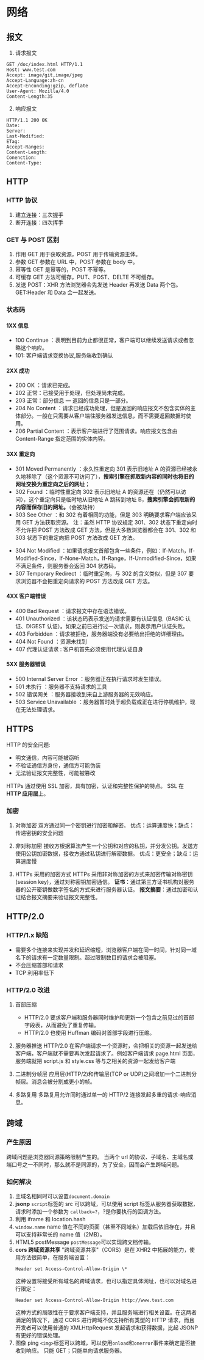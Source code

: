 # 网络

## 报文

1.  请求报文

```
GET /doc/index.html HTTP/1.1
Host: www.test.com
Accept: image/git,image/jpeg
Accept-Language:zh-cn
Accept-Enconding:gzip, deflate
User-Agent: Mozilla/4.0
Content-Length:35
```

2.  响应报文

```
HTTP/1.1 200 OK
Date:
Server:
Last-Modified:
ETag:
Accept-Ranges:
Content-Length:
Conenction:
Content-Type:
```

## HTTP

### HTTP 协议

1.  建立连接：三次握手
2.  断开连接：四次挥手

### GET 与 POST 区别

1.  作用
    GET 用于获取资源，POST 用于传输资源主体。
2.  参数
    GET 参数在 URL 中，POST 参数在 body 中。
3.  幂等性
    GET 是幂等的，POST 不幂等。
4.  可缓存
    GET 方法可缓存，PUT、POST、DELTE 不可缓存。
5.  发送
    POST：XHR 方法浏览器会先发送 Header 再发送 Data 两个包。
    GET:Header 和 Data 会一起发送。

### 状态码

#### 1XX 信息

- 100 Continue ：表明到目前为止都很正常，客户端可以继续发送请求或者忽略这个响应。
- 101: 客户端请求变换协议,服务端收到确认

#### 2XX 成功

- 200 OK ：请求已完成。
- 202 正常：已接受用于处理，但处理尚未完成。
- 203 正常：部分信息 — 返回的信息只是一部分。
- 204 No Content ：请求已经成功处理，但是返回的响应报文不包含实体的主体部分。一般在只需要从客户端往服务器发送信息，而不需要返回数据时使用。
- 206 Partial Content ：表示客户端进行了范围请求。响应报文包含由 Content-Range 指定范围的实体内容。

#### 3XX 重定向

- 301 Moved Permanently ：永久性重定向
  301 表示旧地址 A 的资源已经被永久地移除了（这个资源不可访问了），**搜索引擎在抓取新内容的同时也将旧的网址交换为重定向之后的网址**；
- 302 Found ：临时性重定向
  302 表示旧地址 A 的资源还在（仍然可以访问），这个重定向只是临时地从旧地址 A 跳转到地址 B，**搜索引擎会抓取新的内容而保存旧的网址。**（会被劫持）
- 303 See Other ：和 302 有着相同的功能，但是 303 明确要求客户端应该采用 GET 方法获取资源。
  注：虽然 HTTP 协议规定 301、302 状态下重定向时不允许把 POST 方法改成 GET 方法，但是大多数浏览器都会在 301、302 和 303 状态下的重定向把 POST 方法改成 GET 方法。

* 304 Not Modified ：如果请求报文首部包含一些条件，例如：If-Match，If-Modified-Since，If-None-Match，If-Range，If-Unmodified-Since，如果不满足条件，则服务器会返回 304 状态码。
* 307 Temporary Redirect ：临时重定向，与 302 的含义类似，但是 307 要求浏览器不会把重定向请求的 POST 方法改成 GET 方法。

#### 4XX 客户端错误

- 400 Bad Request ：请求报文中存在语法错误。
- 401 Unauthorized ：该状态码表示发送的请求需要有认证信息（BASIC 认证、DIGEST 认证）。如果之前已进行过一次请求，则表示用户认证失败。
- 403 Forbidden ：请求被拒绝，服务器端没有必要给出拒绝的详细理由。
- 404 Not Found ：资源未找到
- 407 代理认证请求 : 客户机首先必须使用代理认证自身

#### 5XX 服务器错误

- 500 Internal Server Error ：服务器正在执行请求时发生错误。
- 501 未执行 ：服务器不支持请求的工具
- 502 错误网关 ：服务器接收到来自上游服务器的无效响应。
- 503 Service Unavailable ：服务器暂时处于超负载或正在进行停机维护，现在无法处理请求。

## HTTPS

HTTP 的安全问题:

- 明文通信，内容可能被窃听
- 不验证通信方身份，通信方可能伪装
- 无法验证报文完整性，可能被篡改

HTTPs 通过使用 SSL 加密，具有加密，认证和完整性保护的特点。
SSL 在 **HTTP 应用层**上。

### 加密

1.  对称加密
    双方通过同一个密钥进行加密和解密。
    优点：运算速度快；缺点：传递密钥的安全问题

2.  非对称加密
    接收方根据算法产生一个公钥和对应的私钥，并分发公钥。发送方使用公钥加密数据，接收方通过私钥进行解密数据。
    优点：更安全；缺点：运算速度慢

3.  HTTPs 采用的加密方式
    HTTPs 采用非对称加密的方式来加密传输对称密钥(session key)，通过对称密钥加密通信。
    **证书**：通过第三方证书机构对服务器的公开密钥做数字签名的方式来进行服务器认证。
    **报文摘要**：通过加密和认证结合报文摘要来验证报文完整性。

## HTTP/2.0

### HTTP/1.x 缺陷

- 需要多个连接来实现并发和延迟缩短，浏览器客户端在同一时间，针对同一域名下的请求有一定数量限制。超过限制数目的请求会被阻塞。
- 不会压缩首部和请求
- TCP 利用率低下

### HTTP/2.0 改进

1.  首部压缩

    - HTTP/2.0 要求客户端和服务器同时维护和更新一个包含之前见过的首部字段表，从而避免了重复传输。
    - HTTP/2.0 也使用 Huffman 编码对首部字段进行压缩。

2.  服务器推送
    HTTP/2.0 在客户端请求一个资源时，会把相关的资源一起发送给客户端，客户端就不需要再次发起请求了。例如客户端请求 page.html 页面，服务端就把 script.js 和 style.css 等与之相关的资源一起发给客户端
3.  二进制分帧层
    应用层(HTTP/2)和传输层(TCP or UDP)之间增加一个二进制分帧层。消息会被分割成更小的帧。
4.  多路复用
    多路复用允许同时通过单一的 HTTP/2 连接发起多重的请求-响应消息。

## 跨域

### 产生原因

跨域问题是浏览器同源策略限制产生的。
当两个 url 的协议、子域名、主域名或端口号之一不同时，那么就不是同源的，为了安全，因而会产生跨域问题。

### 如何解决

1.  主域名相同时可以设置`document.domain`
2.  **jsonp**
    `script`标签的 src 可以跨域，可以使用 script 标签从服务器获取数据，请求时添加一个参数为 `callback=?`，?是你要执行的回调方法。
3.  利用 iframe 和 location.hash
4.  `window.name`
    name 值在不同的页面（甚至不同域名）加载后依旧存在，并且可以支持非常长的 name 值（2MB）。
5.  HTML5 postMessage
    `postMessage`可以实现跨文档传输。
6.  **cors 跨域资源共享**
    "跨域资源共享"（CORS）是在 XHR2 中拓展的能力，使用方法很简单，在服务端设置：
    ```
    Header set Access-Control-Allow-Origin \*
    ```
    这种设置将接受所有域名的跨域请求，也可以指定具体网址，也可以对域名进行限定：
    ```
    Header set Access-Control-Allow-Origin http://www.test.com
    ```
    这种方式的局限性在于要求客户端支持，并且服务端进行相关设置。在这两者满足的情况下，通过 CORS 进行跨域不仅支持所有类型的 HTTP 请求，而且开发者可以使用普通的 XMLHttpRequest 发起请求和获得数据，比起 JSONP 有更好的错误处理。
7.  图像 ping
    `<img>`标签可以跨域，可以使用`onload`和`onerror`事件来确定是否接收到响应。
    只能 GET；只能单向请求服务器。
